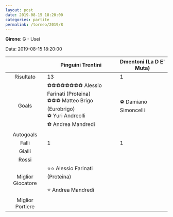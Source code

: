 ```yaml
---
layout: post
date: 2019-08-15 18:20:00
categories: partite
permalink: /torneo/2019/8
---
```

**Girone**: G - Usei

Data: 2019-08-15 18:20:00

| | Pinguini Trentini | Dmentoni (La D E' Muta) |
|:-----:|-----|-----|
Risultato|13|1
Goals|⚽⚽⚽⚽⚽⚽⚽⚽ Alessio Farinati (Proteina)<br/>⚽⚽⚽ Matteo Brigo (Eurobrigo)<br/>⚽ Yuri Andreolli<br/>⚽ Andrea Mandredi|⚽ Damiano Simoncelli<br/>
Autogoals||
Falli|1|1
Gialli||
Rossi||
Miglior Giocatore|⭐⭐ Alessio Farinati (Proteina)<br/><br/>⭐ Andrea Mandredi<br/>|
Miglior Portiere||